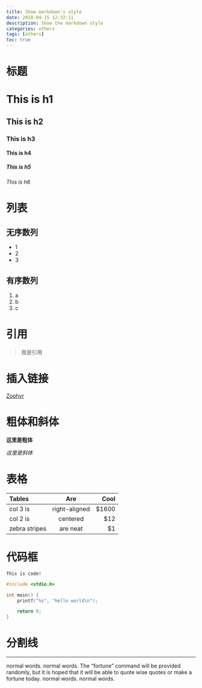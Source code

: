 ```yaml
---
title: Show markdown's style
date: 2018-04-15 12:32:11
description: Show the markdown style
categories: others
tags: [others]
toc: true
---
```


# 标题

# This is h1

## This is h2

### This is h3

#### This is h4

##### This is h5

###### This is h6

# 列表

## 无序数列

* 1
* 2
* 3

## 有序数列

1. a
2. b
3. c

# 引用

> 我是引用

# 插入链接

[Zophyr](http://zophyr.com)

# 粗体和斜体

**这里是粗体**

*这里是斜体*

# 表格

| Tables | Are | Cool |
| :------------- | :-------------: | -----: |
| col 3 is | right-aligned | $1600 |
| col 2 is | centered | $12 |
| zebra stripes | are neat | $1 |

# 代码框

`This is code!`

```c
#include <stdio.h>

int main() {
    printf("%s", "hello world\n");

    return 0;
}
```

# 分割线

***


normal words.
normal words.
The “fortune” command will be provided randomly, but it is hoped that it will be able to quote wise quotes or make a fortune today.
normal words.
normal words.

